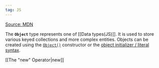 ```yaml
---
tag: JS
---
```


[Source: MDN]( https://developer.mozilla.org/en-US/docs/Learn/JavaScript/Objects/Basics)

The **`Object`** type represents one of [[Data types(JS)]]. It is used to store various keyed collections and more complex entities. Objects can be created using the [`Object()`](https://developer.mozilla.org/en-US/docs/Web/JavaScript/Reference/Global_Objects/Object/Object) constructor or the [object initializer / literal syntax](https://developer.mozilla.org/en-US/docs/Web/JavaScript/Reference/Operators/Object_initializer).

[[The "new" Operator|new]]